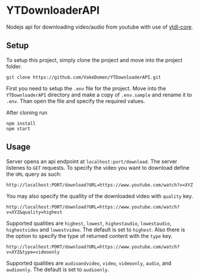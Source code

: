 # YTDownloaderAPI
Nodejs api for downloading video/audio from youtube with use of [ytdl-core](https://www.npmjs.com/package/ytdl-core).

## Setup

To setup this project, simply clone the project and move into the project folder.
```
git clone https://github.com/VakeDomen/YTDownloaderAPI.git
```
First you need to setup the ```.env``` file for the project. Move into the ```YTDownloaderAPI``` directory and make a copy of ```.env.sample``` and rename it to ```.env```. Than open the file and specify the required values.

After cloning run 
```
npm install
npm start
```

## Usage
Server opens an api endpoint at ```localhost:port/download```. The server listenes to ```GET``` requests. To specify the video you want to download define the ```URL``` query as such:
```
http://localhost:PORT/download?URL=https://www.youtube.com/watch?v=XYZ
```

You may also specify the quallity of the downloaded video with ```quality``` key.
```
http://localhost:PORT/download?URL=https://www.youtube.com/watch?v=XYZ&quality=highest
```
Supported qualities are ```highest```, ```lowest```, ```highestaudio```, ```lowestaudio```, ```highestvideo``` and ```lowestvideo```. The default is set to ```highest```.
Also there is the option to specify the type of returned content with the ```type``` key.

```
http://localhost:PORT/download?URL=https://www.youtube.com/watch?v=XYZ&type=videoonly
```

Supported qualities are ```audioandvideo```, ```video```, ```videoonly```, ```audio```, and ```audioonly```. The default is set to ```audioonly```.
